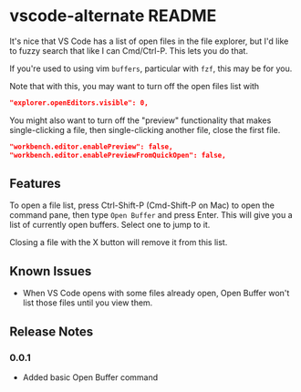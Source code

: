 # vscode-alternate README

It's nice that VS Code has a list of open files in the file explorer, but I'd like to fuzzy search that like I can Cmd/Ctrl-P. This lets you do that.

If you're used to using vim `buffers`, particular with `fzf`, this may be for you.

Note that with this, you may want to turn off the open files list with

```json
"explorer.openEditors.visible": 0,
```

You might also want to turn off the "preview" functionality that makes single-clicking a file, then single-clicking another file, close the first file.

```json
"workbench.editor.enablePreview": false,
"workbench.editor.enablePreviewFromQuickOpen": false,
```

## Features

To open a file list, press Ctrl-Shift-P (Cmd-Shift-P on Mac) to open the command pane, then type `Open Buffer` and press Enter. This will give you a list of currently open buffers. Select one to jump to it.

Closing a file with the X button will remove it from this list.

## Known Issues

- When VS Code opens with some files already open, Open Buffer won't list those files until you view them.

## Release Notes

### 0.0.1

- Added basic Open Buffer command
